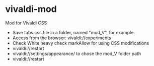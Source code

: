 # vivaldi-mod
Mod for Vivaldi CSS

- Save tabs.css file in a folder, named "mod_V", for example.
- Access from the browser: vivaldi://experiments
- Check White heavy check markAllow for using CSS modifications
- vivaldi://restart
- vivaldi://settings/appearance/ to chose the mod_V folder path 
- vivaldi://restart
